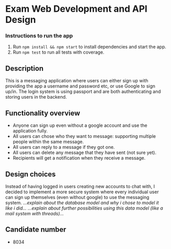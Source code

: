 # Exam Web Development and API Design

### Instructions to run the app
1. Run `npm install && npm start` to install dependencies and start the app.
2. Run `npm test` to run all tests with coverage.

## Description
This is a messaging application where users can either sign up with providing the app a username and password etc, or use Google to sign up/in.
The login system is using passport and are both authenticating and storing users in the backend.
## Functionality overview
* Anyone can sign up even without a google account and use the application fully.
* All users can chose who they want to message: supporting multiple people within the same message.
* All users can reply to a message if they got one.
* All users can delete any message that they have sent (not sure yet).
* Recipients will get a notification when they receive a message.
## Design choices
Instead of having logged in users creating new accounts to chat with, I decided to implement a more secure system where every individual user can sign up themselves (even without google) to use the messaging system.
*...explain about the database model and why i chose to model it like i did...*
*...explain about further possibilities using this data model (like a mail system with threads)...*

## Candidate number
* 8034